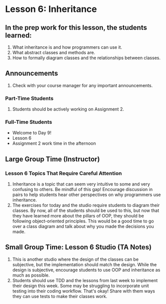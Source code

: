 # Lesson 6: Inheritance

## In the prep work for this lesson, the students learned:

1. What inheritance is and how programmers can use it.
1. What abstract classes and methods are.
1. How to formally diagram classes and the relationships between classes.

## Announcements

1. Check with your course manager for any important announcements.


### Part-Time Students
1. Students should be actively working on Assignment 2.

### Full-Time Students
* Welcome to Day 9!
* Lesson 6
* Assignment 2 work time in the afternoon

## Large Group Time (Instructor)

### Lesson 6 Topics That Require Careful Attention

1. Inheritance is a topic that can seem very intuitive to some and very confusing to others. Be mindful of this gap! Encourage discussion in pairs to help students hear other perspectives on why programmers use inheritance.
1. The exercises for today and the studio require students to diagram their classes. By now, all of the students should be used to this, but now that they have learned more about the pillars of OOP, they should be following object-oriented principles. This would be a good time to go over a class diagram and talk about why you made the decisions you made. 

## Small Group Time: Lesson 6 Studio (TA Notes)

1. This is another studio where the design of the classes can be subjective, but the implementation should match the design. While the design is subjective, encourage students to use OOP and inheritance as much as possible.
1. Students should use TDD and the lessons from last week to implement their design this week. Some may be struggling to incorporate unit testing into their coding workflow. That's okay! Share with them ways they can use tests to make their classes work.
